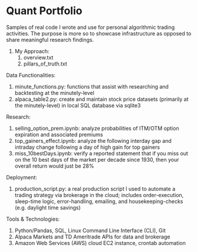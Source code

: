 # Quant Portfolio
Samples of real code I wrote and use for personal algorithmic trading activities. The purpose is more so to showcase infrastructure as opposed to share meaningful research findings.

1. My Approach:
    1. overview.txt
    2. pillars_of_truth.txt

Data Functionalities:
1. minute_functions.py: functions that assist with researching and backtesting at the minutely-level
2. alpaca_table2.py: create and maintain stock price datasets (primarily at the minutely-level) in local SQL database via sqlite3

Research:
1. selling_option_prem.ipynb: analyze probabilities of ITM/OTM option expiration and associated premiums
2. top_gainers_effect.ipynb: analyze the following interday gap and intraday change following a day of high gain for top gainers
3. miss_10bestDays.ipynb: verify a reported statement that if you miss out on the 10 best days of the market per decade since 1930, then your overall return would just be 28%

Deployment:
1. production_script.py: a real production script I used to automate a trading strategy via brokerage in the cloud; includes order-execution, sleep-time logic, error-handling, emailing, and housekeeping-checks (e.g. daylight time savings)

Tools & Technologies:
1. Python/Pandas, SQL, Linux Command Line Interface (CLI), Git
2. Alpaca Markets and TD Ameritrade APIs for data and brokerage
3. Amazon Web Services (AWS) cloud EC2 instance, crontab automation
